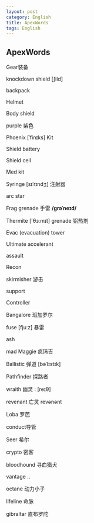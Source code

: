 ```yaml
---
layout: post
category: English
title: ApexWords
tags: English
---
```


## ApexWords

Gear装备

knockdown shield [ʃild]

backpack

Helmet

Body shield

purple 紫色

Phoenix [ˈfinɪks] Kit

Shield battery

Shield cell

Med kit

Syringe [sɪˈrɪndʒ]  注射器







arc star

Frag grenade 手雷 **/ɡrəˈneɪd/**

Thermite ['θɜːmɪt] grenade 铝热剂

Evac (evacuation) tower

Ultimate accelerant





assault

Recon

skirmisher 游击

support

Controller



Bangalore 班加罗尔

fuse [fjuːz] 暴雷

ash

mad Maggie 疯玛吉

Ballistic 弹道  [bəˈlɪstɪk] 

Pathfinder 探路者

wraith 幽灵 : [reɪθ] 

revenant 亡灵 revənənt

Loba 罗芭

conduct导管

Seer 希尔

crypto 密客

bloodhound 寻血猎犬

vantage ..

octane 动力小子

lifeline 命脉

gibraltar 直布罗陀

